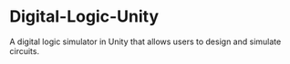 # Digital-Logic-Unity
A digital logic simulator in Unity that allows users to design and simulate circuits.
